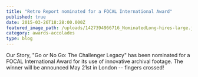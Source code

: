 ```yaml
---
title: "Retro Report nominated for a FOCAL International Award"
published: true
date: 2015-03-26T18:28:00.000Z
featured_image_path: /uploads/1427394966716_NominatedLong-hires-large.jpg
category: awards-accolades
type: blog
---
```


Our Story, "Go or No Go: The Challenger Legacy" has been nominated for a FOCAL International Award for its use of innovative archival footage. The winner will be announced May 21st in London -- fingers crossed!

